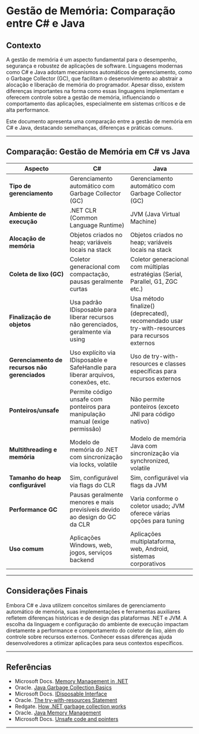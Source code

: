 # Gestão de Memória: Comparação entre C# e Java

## Contexto

A gestão de memória é um aspecto fundamental para o desempenho, segurança e robustez de aplicações de software. Linguagens modernas como C# e Java adotam mecanismos automáticos de gerenciamento, como o Garbage Collector (GC), que facilitam o desenvolvimento ao abstrair a alocação e liberação de memória do programador. Apesar disso, existem diferenças importantes na forma como essas linguagens implementam e oferecem controle sobre a gestão de memória, influenciando o comportamento das aplicações, especialmente em sistemas críticos e de alta performance.

Este documento apresenta uma comparação entre a gestão de memória em C# e Java, destacando semelhanças, diferenças e práticas comuns.

---

## Comparação: Gestão de Memória em C# vs Java

| Aspecto                       | C#                                                     | Java                                                |
|------------------------------|--------------------------------------------------------|-----------------------------------------------------|
| **Tipo de gerenciamento**    | Gerenciamento automático com Garbage Collector (GC)   | Gerenciamento automático com Garbage Collector (GC)|
| **Ambiente de execução**      | .NET CLR (Common Language Runtime)                     | JVM (Java Virtual Machine)                           |
| **Alocação de memória**       | Objetos criados no heap; variáveis locais na stack     | Objetos criados no heap; variáveis locais na stack   |
| **Coleta de lixo (GC)**       | Coletor generacional com compactação, pausas geralmente curtas | Coletor generacional com múltiplas estratégias (Serial, Parallel, G1, ZGC etc.) |
| **Finalização de objetos**   | Usa padrão IDisposable para liberar recursos não gerenciados, geralmente via using | Usa método finalize() (deprecated), recomendado usar try-with-resources para recursos externos |
| **Gerenciamento de recursos não gerenciados** | Uso explícito via IDisposable e SafeHandle para liberar arquivos, conexões, etc. | Uso de try-with-resources e classes específicas para recursos externos |
| **Ponteiros/unsafe**          | Permite código unsafe com ponteiros para manipulação manual (exige permissão) | Não permite ponteiros (exceto JNI para código nativo) |
| **Multithreading e memória**  | Modelo de memória do .NET com sincronização via locks, volatile | Modelo de memória Java com sincronização via synchronized, volatile |
| **Tamanho do heap configurável** | Sim, configurável via flags do CLR                      | Sim, configurável via flags da JVM                   |
| **Performance GC**            | Pausas geralmente menores e mais previsíveis devido ao design do GC da CLR | Varia conforme o coletor usado; JVM oferece várias opções para tuning |
| **Uso comum**                 | Aplicações Windows, web, jogos, serviços backend       | Aplicações multiplataforma, web, Android, sistemas corporativos |

---

## Considerações Finais

Embora C# e Java utilizem conceitos similares de gerenciamento automático de memória, suas implementações e ferramentas auxiliares refletem diferenças históricas e de design das plataformas .NET e JVM. A escolha da linguagem e configuração do ambiente de execução impactam diretamente a performance e comportamento do coletor de lixo, além do controle sobre recursos externos. Conhecer essas diferenças ajuda desenvolvedores a otimizar aplicações para seus contextos específicos.

---

## Referências

- Microsoft Docs. [Memory Management in .NET](https://learn.microsoft.com/en-us/dotnet/standard/garbage-collection/)
- Oracle. [Java Garbage Collection Basics](https://docs.oracle.com/javase/8/docs/technotes/guides/vm/gctuning/gc_tuning_basics.html)
- Microsoft Docs. [IDisposable Interface](https://learn.microsoft.com/en-us/dotnet/api/system.idisposable)
- Oracle. [The try-with-resources Statement](https://docs.oracle.com/javase/tutorial/essential/exceptions/tryResourceClose.html)
- Redgate. [How .NET garbage collection works](https://www.red-gate.com/simple-talk/dotnet/net-development/how-net-garbage-collection-works/)
- Oracle. [Java Memory Management](https://docs.oracle.com/javase/specs/jvms/se7/html/jvms-2.html#jvms-2.5)
- Microsoft Docs. [Unsafe code and pointers](https://learn.microsoft.com/en-us/dotnet/csharp/language-reference/unsafe-code)

---
